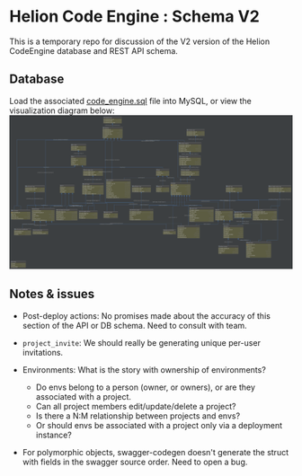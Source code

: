# Helion Code Engine : Schema V2
This is a temporary repo for discussion of the V2 version of the Helion CodeEngine database and REST API schema.

## Database
Load the associated [code_engine.sql](code_engine.sql) file into MySQL, or view the visualization diagram below:
![Database schema](codeengine-schema.png "Database schema")



## Notes & issues

* Post-deploy actions: No promises made about the accuracy of this section of the API or DB schema. Need to consult with team.

* `project_invite`: We should really be generating unique per-user invitations.

* Environments: What is the story with ownership of environments?
    * Do envs belong to a person (owner, or owners), or are they associated with a project.
    * Can all project members edit/update/delete a project?
    * Is there a N:M relationship between projects and envs?
    * Or should envs be associated with a project only via a deployment instance?

* For polymorphic objects, swagger-codegen doesn't generate the struct with fields in the swagger source order. Need to open a bug.
